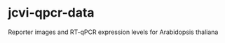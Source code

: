 jcvi-qpcr-data
==============

Reporter images and RT-qPCR expression levels for Arabidopsis thaliana
